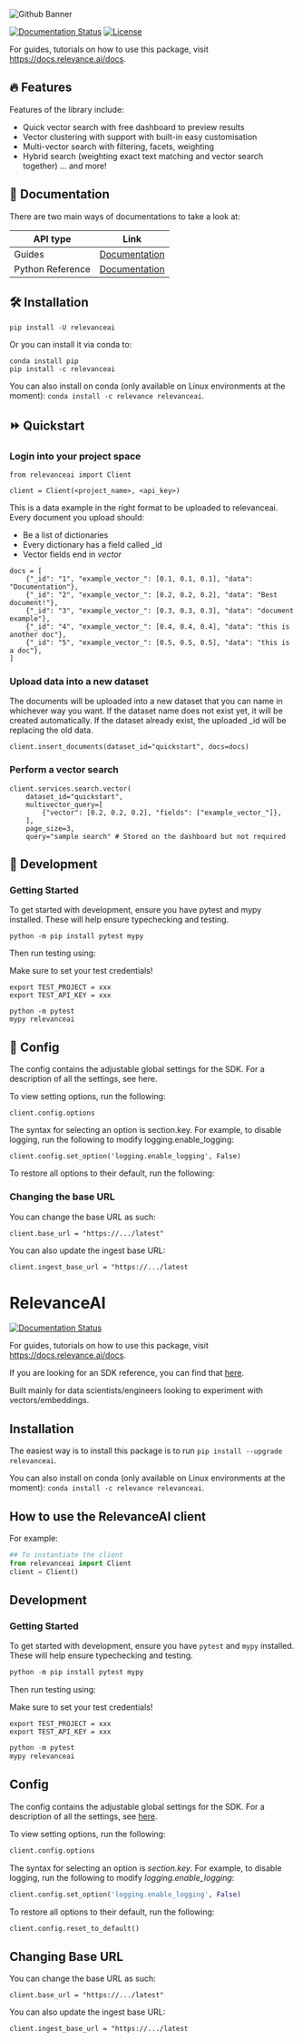 ![Github Banner](assets/github_banner.png)

[![Documentation Status](https://readthedocs.org/projects/relevanceai/badge/?version=latest)](https://relevanceai.readthedocs.io/en/latest/?badge=latest)
[![License](https://img.shields.io/pypi/l/relevanceai)](https://img.shields.io/pypi/l/relevanceai)

For guides, tutorials on how to use this package, visit https://docs.relevance.ai/docs.

## 🔥 Features

Features of the library include:
- Quick vector search with free dashboard to preview results
- Vector clustering with support with built-in easy customisation
- Multi-vector search with filtering, facets, weighting
- Hybrid search (weighting exact text matching and vector search together)
... and more!


## 🧠 Documentation

There are two main ways of documentations to take a look at:

| API type      | Link |
| ------------- | ----------- |
| Guides | [Documentation](https://docs.relevance.ai/) | 
| Python Reference | [Documentation](https://relevanceai.readthedocs.io/)        |


## 🛠️ Installation

```{bash}
pip install -U relevanceai
```
Or you can install it via conda to:

```{bash}
conda install pip 
pip install -c relevanceai
```

You can also install on conda (only available on Linux environments at the moment): `conda install -c relevance relevanceai`.

## ⏩ Quickstart

### Login into your project space

```{python}
from relevanceai import Client 

client = Client(<project_name>, <api_key>)
```

This is a data example in the right format to be uploaded to relevanceai. Every document you upload should:
- Be a list of dictionaries
- Every dictionary has a field called _id
- Vector fields end in _vector_

```{python}
docs = [
    {"_id": "1", "example_vector_": [0.1, 0.1, 0.1], "data": "Documentation"},
    {"_id": "2", "example_vector_": [0.2, 0.2, 0.2], "data": "Best document!"},
    {"_id": "3", "example_vector_": [0.3, 0.3, 0.3], "data": "document example"},
    {"_id": "4", "example_vector_": [0.4, 0.4, 0.4], "data": "this is another doc"},
    {"_id": "5", "example_vector_": [0.5, 0.5, 0.5], "data": "this is a doc"},
]
```

### Upload data into a new dataset
The documents will be uploaded into a new dataset that you can name in whichever way you want. If the dataset name does not exist yet, it will be created automatically. If the dataset already exist, the uploaded _id will be replacing the old data.

```{python}
client.insert_documents(dataset_id="quickstart", docs=docs)
```

### Perform a vector search

```{python}
client.services.search.vector(
    dataset_id="quickstart", 
    multivector_query=[
        {"vector": [0.2, 0.2, 0.2], "fields": ["example_vector_"]},
    ],
    page_size=3,
    query="sample search" # Stored on the dashboard but not required
```

## 🚧 Development

### Getting Started
To get started with development, ensure you have pytest and mypy installed. These will help ensure typechecking and testing.

```{bash}
python -m pip install pytest mypy
```

Then run testing using:

Make sure to set your test credentials!

```{bash}
export TEST_PROJECT = xxx 
export TEST_API_KEY = xxx 

python -m pytest
mypy relevanceai
```

## 🧰 Config

The config contains the adjustable global settings for the SDK. For a description of all the settings, see here.

To view setting options, run the following:

```{python}
client.config.options
```

The syntax for selecting an option is section.key. For example, to disable logging, run the following to modify logging.enable_logging:

```{python}
client.config.set_option('logging.enable_logging', False)
```

To restore all options to their default, run the following:

### Changing the base URL

You can change the base URL as such: 

```{python}
client.base_url = "https://.../latest"
```

You can also update the ingest base URL: 

```{python}
client.ingest_base_url = "https://.../latest
```



# RelevanceAI

[![Documentation Status](https://readthedocs.org/projects/relevanceai/badge/?version=latest)](https://relevanceai.readthedocs.io/en/latest/?badge=latest)

For guides, tutorials on how to use this package, visit https://docs.relevance.ai/docs.

If you are looking for an SDK reference, you can find that [here](https://relevanceai.github.io/RelevanceAI/docs/html/index.html).

Built mainly for data scientists/engineers looking to experiment with vectors/embeddings.

## Installation 

The easiest way is to install this package is to run `pip install --upgrade relevanceai`.

You can also install on conda (only available on Linux environments at the moment): `conda install -c relevance relevanceai`.

## How to use the RelevanceAI client

For example:

```python
## To instantiate the client 
from relevanceai import Client
client = Client()
```

## Development

### Getting Started

To get started with development, ensure you have `pytest` and `mypy` installed. These will help ensure typechecking and testing.

```python
python -m pip install pytest mypy
```


Then run testing using:

Make sure to set your test credentials!

```
export TEST_PROJECT = xxx 
export TEST_API_KEY = xxx 
```

```python
python -m pytest
mypy relevanceai
```

## Config

The config contains the adjustable global settings for the SDK. For a description of all the settings, see [here](https://relevanceai.github.io/RelevanceAI/docs/html/index.html).  

To view setting options, run the following:

```python
client.config.options
```

The syntax for selecting an option is *section.key*. For example, to disable logging, run the following to modify *logging.enable_logging*:

```python
client.config.set_option('logging.enable_logging', False)
```

To restore all options to their default, run the following:

```python
client.config.reset_to_default()
```

## Changing Base URL 

You can change the base URL as such: 

```
client.base_url = "https://.../latest"
```

You can also update the ingest base URL: 

```
client.ingest_base_url = "https://.../latest
```

